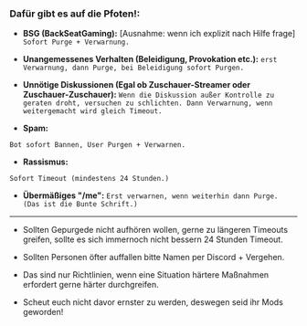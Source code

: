 ### Dafür gibt es auf die Pfoten!:

- **BSG (BackSeatGaming):** [Ausnahme: wenn ich explizit nach Hilfe frage]
 `Sofort Purge + Verwarnung.`

- **Unangemessenes Verhalten (Beleidigung, Provokation etc.):**
 `erst Verwarnung, dann Purge, bei Beleidigung sofort Purgen.`

- **Unnötige Diskussionen (Egal ob Zuschauer-Streamer oder Zuschauer-Zuschauer):**
`Wenn die Diskussion außer Kontrolle zu geraten droht, versuchen zu schlichten. Dann Verwarnung, wenn weitergemacht wird gleich Timeout.`

- **Spam:**

`Bot sofort Bannen, User Purgen + Verwarnen.`

- **Rassismus:**

`Sofort Timeout (mindestens 24 Stunden.)`


 - **Übermäßiges "/me":**
`Erst verwarnen, wenn weiterhin dann Purge. (Das ist die Bunte Schrift.)`
---

- Sollten Gepurgede nicht aufhören wollen, gerne zu längeren Timeouts greifen, sollte es sich immernoch nicht bessern 24 Stunden Timeout.

- Sollten Personen öfter auffallen bitte Namen per Discord + Vergehen.

- Das sind nur Richtlinien, wenn eine Situation härtere Maßnahmen erfordert gerne härter durchgreifen.

- Scheut euch nicht davor ernster zu werden, deswegen seid ihr Mods geworden!
